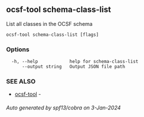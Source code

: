 ## ocsf-tool schema-class-list

List all classes in the OCSF schema

```
ocsf-tool schema-class-list [flags]
```

### Options

```
  -h, --help            help for schema-class-list
      --output string   Output JSON file path
```

### SEE ALSO

* [ocsf-tool](ocsf-tool.md)	 - 

###### Auto generated by spf13/cobra on 3-Jan-2024
